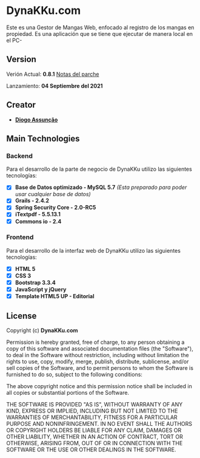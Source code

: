 DynaKKu.com
==========
Este es una Gestor de Mangas Web, enfocado al registro de los mangas en propiedad. Es una aplicación que se tiene que ejecutar de manera local en el PC-
## Version
Verión Actual: **0.8.1** [Notas del parche](https://github.com/Thekiso10/DynaKKu/releases/tag/v0.8.1-beta)

Lanzamiento: **04 Septiembre del 2021**
## Creator
  * [**Diogo Assunção**](https://github.com/Thekiso10)

## Main Technologies
### Backend
Para el desarrollo de la parte de negocio de DynaKKu utilizo las siguientes tecnologías:
- [X] **Base de Datos optimizado - MySQL 5.7** *(Esta preparado para poder usar cualquier base de datos)*
- [X] **Grails - 2.4.2**
- [X] **Spring Security Core - 2.0-RC5**
- [X] **iTextpdf - 5.5.13.1**
- [X] **Commons io - 2.4**
### Frontend
Para el desarrollo de la interfaz web de DynaKKu utilizo las siguientes tecnologías:
- [X] **HTML 5**
- [X] **CSS 3**
- [X] **Bootstrap 3.3.4**
- [X] **JavaScript y jQuery**
- [X] **Template HTML5 UP - Editorial**

## License
Copyright (c) **DynaKKu.com**

Permission is hereby granted, free of charge, to any person obtaining a copy
of this software and associated documentation files (the "Software"), to deal
in the Software without restriction, including without limitation the rights
to use, copy, modify, merge, publish, distribute, sublicense, and/or sell
copies of the Software, and to permit persons to whom the Software is
furnished to do so, subject to the following conditions:

The above copyright notice and this permission notice shall be included in all
copies or substantial portions of the Software.

THE SOFTWARE IS PROVIDED "AS IS", WITHOUT WARRANTY OF ANY KIND, EXPRESS OR
IMPLIED, INCLUDING BUT NOT LIMITED TO THE WARRANTIES OF MERCHANTABILITY,
FITNESS FOR A PARTICULAR PURPOSE AND NONINFRINGEMENT. IN NO EVENT SHALL THE
AUTHORS OR COPYRIGHT HOLDERS BE LIABLE FOR ANY CLAIM, DAMAGES OR OTHER
LIABILITY, WHETHER IN AN ACTION OF CONTRACT, TORT OR OTHERWISE, ARISING FROM,
OUT OF OR IN CONNECTION WITH THE SOFTWARE OR THE USE OR OTHER DEALINGS IN THE
SOFTWARE.
